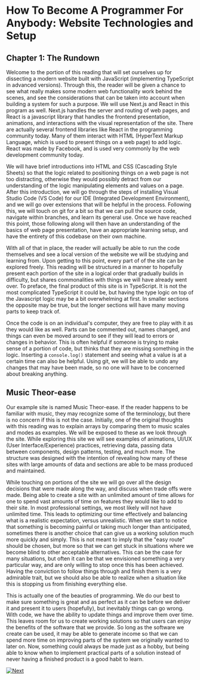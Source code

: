 # How To Become A Programmer For Anybody: Website Technologies and Setup

## Chapter 1: The Rundown

Welcome to the portion of this reading that will set ourselves up for dissecting a modern website
built with JavaScript (implementing TypeScript in advanced versions). Through this,
the reader will be given a chance to see what really makes some modern web functionality work
behind the scenes, and see the considerations that can be taken into account
when building a system for such a purpose. We will use Next.js and React in
this program as well. Next.js handles the server and routing of web pages, and
React is a javascript library that handles the frontend presentation, animations, and interactions with the
visual representation of the site. There are actually several frontend libraries like React
in the programming community today. Many of them interact with HTML (HyperText Markup
Language, which is used to present things on a web page) to add logic. React was made by Facebook,
and is used very commonly by the web development community today.

We will have brief introductions into HTML and CSS (Cascading Style Sheets) so that the logic related
to positioning things on a web page is not too distracting, otherwise they would possibly detract from our
understanding of the logic manipulating elements and values on a page. After this introduction, we will go
through the steps of installing Visual Studio Code (VS Code) for our IDE (Integrated Development Environment), and we will go over extensions that will be helpful in the process. Following this, we will touch on git for a
bit so that we can pull the source code, navigate within branches, and learn its general use. Once we have
reached this point, those following along will then have an understanding of the basics of web page
presentation, have an appropriate learning setup, and have the entirety of this codebase on their own machine.

With all of that in place, the reader will actually be able to run the code themselves and see a local
version of the website we will be studying and learning from. Upon getting to this point, every part of
of the site can be explored freely. This reading will be structured in a manner to hopefully present each
portion of the site in a logical order that gradually builds in difficulty, but shares commonalities with
things we will have already went over. To preface, the final product of this site is in
TypeScript. It is not the most complicated TypeScript it could be, but having the type logic
on top of the Javascript logic may be a bit overwhelming at first. In smaller sections the opposite
may be true, but the longer sections will have many moving parts to keep track of.

Once the code is on an individual's computer, they are free to play with it as they would like as well.
Parts can be commented out, names changed, and things can even be moved around to see if they will lead to
errors or changes in behavior. This is often helpful if someone is trying to make sense of a portion of code,
but thinks that they are missing something in the logic. Inserting a `console.log()` statement and seeing
what a value is at a certain time can also be helpful. Using git, we will be able to undo any changes that may have been made, so no one will have to be concerned about breaking anything.

## Music Theor-ease

Our example site is named Music Theor-ease. If the reader happens to be familiar with music, they may recognize
some of the terminology, but there is no concern if this is not the case. Initially, one of the original
thoughts with this reading was to explain arrays by comparing them to music scales and modes as examples.
We will be exposed to these as we look through the site. While exploring this site we will see examples of
animations, UI/UX (User Interface/Experience) practices, retrieving data, passing data between components,
design patterns, testing, and much more. The structure was designed with the intention of revealing how
many of these sites with large amounts of data and sections are able to be mass produced and maintained.

While touching on portions of the site we will go over all the design decisions that were made along the way,
and discuss when trade offs were made. Being able to create a site with an unlimited amount of time
allows for one to spend vast amounts of time on features they would like to add to their site. In
most professional settings, we most likely will not have unlimited time. This leads to optimizing our
time effectively and balancing what is a realistic expectation, versus unrealistic. When we start to
notice that something is becoming painful or taking much longer than anticipated, sometimes there is
another choice that can give us a working solution much more quickly and simply. This is not meant
to imply that the "easy route" should be chosen, but more so that we can get stuck in situations where we
become blind to other acceptable alternatives. This can be the case for many situations, but often
it can be that we envisioned something a very particular way, and are only willing to stop once this has been
achieved. Having the conviction to follow things through and finish them is a very admirable trait, but
we should also be able to realize when a situation like this is stopping us from finishing everything else.

This is actually one of the beauties of programming. We do our best to make sure something is great
and as perfect as it can be before we deliver it and present it to users (hopefully), but inevitably
things can go wrong. With code, we have the ability to update things and improve them over time.
This leaves room for us to create working solutions so that users can enjoy the benefits of the
software that we provide. So long as the software we create can be used, it may be able to generate
income so that we can spend more time on improving parts of the system we originally wanted to later on.
Now, something could always be made just as a hobby, but being able to know when to implement practical
parts of a solution instead of never having a finished product is a good habit to learn.

[![Next](https://img.shields.io/badge/Next-blue?style=for-the-badge)](https://github.com/tdownie0/music-theor-ease/blob/main/topics/Website_Setup/ch2.md)